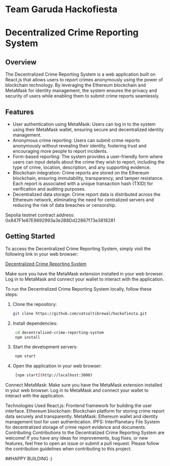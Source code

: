 # Team Garuda Hackofiesta

# Decentralized Crime Reporting System

## Overview

The Decentralized Crime Reporting System is a web application built on React.js that allows users to report crimes anonymously using the power of blockchain technology. By leveraging the Ethereum blockchain and MetaMask for identity management, the system ensures the privacy and security of users while enabling them to submit crime reports seamlessly.

## Features
- User authentication using MetaMask: Users can log in to the system using their MetaMask wallet, ensuring secure and decentralized identity management.
- Anonymous crime reporting: Users can submit crime reports anonymously without revealing their identity, fostering trust and encouraging more people to report incidents.
- Form-based reporting: The system provides a user-friendly form where users can input details about the crime they wish to report, including the type of crime, location, description, and any supporting evidence.
- Blockchain integration: Crime reports are stored on the Ethereum blockchain, ensuring immutability, transparency, and tamper resistance. Each report is associated with a unique transaction hash (TXID) for verification and auditing purposes.
- Decentralized data storage: Crime report data is distributed across the Ethereum network, eliminating the need for centralized servers and reducing the risk of data breaches or censorship.

Sepolia testnet contract address: 0x847F1e87E9692993a3e2B8Dd22867f73e3818281

## Getting Started
To access the Decentralized Crime Reporting System, simply visit the following link in your web browser:

[Decentralized Crime Reporting System](https://hackofiesta-garuda.netlify.app)

Make sure you have the MetaMask extension installed in your web browser. Log in to MetaMask and connect your wallet to interact with the application.

To run the Decentralized Crime Reporting System locally, follow these steps:

1. Clone the repository:
   ```bash
   git clone https://github.com/vatsaltibrewal/hackofiesta.git
2. Install dependencies:
   ```bash
    cd decentralized-crime-reporting-system
    npm install
3. Start the development servers:
   ```bash
    npm start

4. Open the application in your web browser:
   ```bash
    [npm start](http://localhost:3000)
   
Connect MetaMask: Make sure you have the MetaMask extension installed in your web browser. Log in to MetaMask and connect your wallet to interact with the application.

Technologies Used
React.js: Frontend framework for building the user interface.
Ethereum blockchain: Blockchain platform for storing crime report data securely and transparently.
MetaMask: Ethereum wallet and identity management tool for user authentication.
IPFS: InterPlanetary File System for decentralized storage of crime report evidence and documents.
Contributing
Contributions to the Decentralized Crime Reporting System are welcome! If you have any ideas for improvements, bug fixes, or new features, feel free to open an issue or submit a pull request. Please follow the contribution guidelines when contributing to this project.

##HAPPY BUILDING :)

